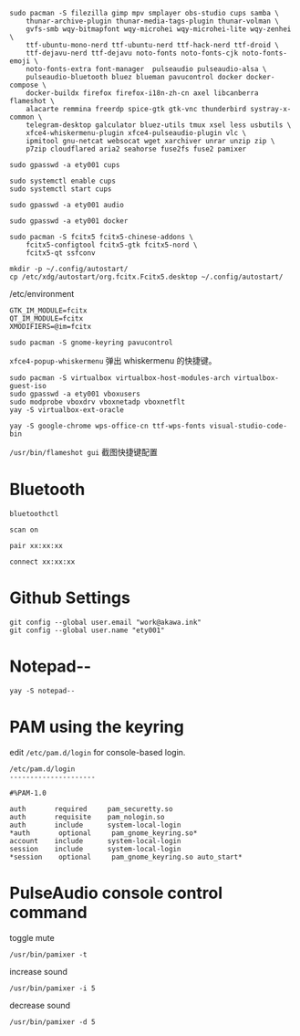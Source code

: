 ```
sudo pacman -S filezilla gimp mpv smplayer obs-studio cups samba \
    thunar-archive-plugin thunar-media-tags-plugin thunar-volman \
    gvfs-smb wqy-bitmapfont wqy-microhei wqy-microhei-lite wqy-zenhei \
    ttf-ubuntu-mono-nerd ttf-ubuntu-nerd ttf-hack-nerd ttf-droid \
    ttf-dejavu-nerd ttf-dejavu noto-fonts noto-fonts-cjk noto-fonts-emoji \
    noto-fonts-extra font-manager  pulseaudio pulseaudio-alsa \
    pulseaudio-bluetooth bluez blueman pavucontrol docker docker-compose \
    docker-buildx firefox firefox-i18n-zh-cn axel libcanberra flameshot \
    alacarte remmina freerdp spice-gtk gtk-vnc thunderbird systray-x-common \
    telegram-desktop galculator bluez-utils tmux xsel less usbutils \
    xfce4-whiskermenu-plugin xfce4-pulseaudio-plugin vlc \
    ipmitool gnu-netcat websocat wget xarchiver unrar unzip zip \
    p7zip cloudflared aria2 seahorse fuse2fs fuse2 pamixer

sudo gpasswd -a ety001 cups

sudo systemctl enable cups
sudo systemctl start cups

sudo gpasswd -a ety001 audio

sudo gpasswd -a ety001 docker

sudo pacman -S fcitx5 fcitx5-chinese-addons \
    fcitx5-configtool fcitx5-gtk fcitx5-nord \
    fcitx5-qt ssfconv
```

```
mkdir -p ~/.config/autostart/
cp /etc/xdg/autostart/org.fcitx.Fcitx5.desktop ~/.config/autostart/
```

/etc/environment
```
GTK_IM_MODULE=fcitx
QT_IM_MODULE=fcitx
XMODIFIERS=@im=fcitx
```

```
sudo pacman -S gnome-keyring pavucontrol
```

`xfce4-popup-whiskermenu` 弹出 whiskermenu 的快捷键。

```
sudo pacman -S virtualbox virtualbox-host-modules-arch virtualbox-guest-iso
sudo gpasswd -a ety001 vboxusers
sudo modprobe vboxdrv vboxnetadp vboxnetflt
yay -S virtualbox-ext-oracle
```

```
yay -S google-chrome wps-office-cn ttf-wps-fonts visual-studio-code-bin
```

`/usr/bin/flameshot gui` 截图快捷键配置


# Bluetooth

```
bluetoothctl

scan on

pair xx:xx:xx

connect xx:xx:xx

```

# Github Settings
```
git config --global user.email "work@akawa.ink"
git config --global user.name "ety001"
```

# Notepad--
```
yay -S notepad--
```

# PAM using the keyring

edit `/etc/pam.d/login` for console-based login.

```
/etc/pam.d/login
---------------------

#%PAM-1.0

auth       required     pam_securetty.so
auth       requisite    pam_nologin.so
auth       include      system-local-login
*auth       optional     pam_gnome_keyring.so*
account    include      system-local-login
session    include      system-local-login
*session    optional     pam_gnome_keyring.so auto_start*

```

# PulseAudio console control command

toggle mute
```
/usr/bin/pamixer -t
```

increase sound
```
/usr/bin/pamixer -i 5
```

decrease sound
```
/usr/bin/pamixer -d 5
```

